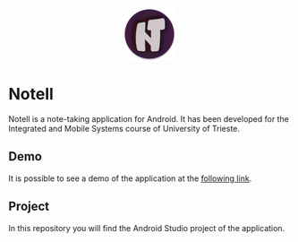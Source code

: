 <p align="center">
  <img src="https://github.com/BoniFederico/Notell/blob/master/app/src/main/res/mipmap-xhdpi/ic_launcher.png" />

<h1 align="left">
Notell
</h1>
Notell is a note-taking application for Android. It has been developed for the Integrated and Mobile Systems course of University of Trieste.

<h2 align="left">
Demo
</h2>

It is possible to see a demo of the application at the [following link](https://www.youtube.com/watch?v=JuazOIzSzRc).

<h2 align="left">
Project
</h2>
In this repository you will find the Android Studio project of the application.
